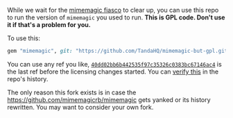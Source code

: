 While we wait for the [mimemagic fiasco](https://www.theregister.com/2021/03/25/ruby_rails_code/) to clear up, you can use this repo to run the version of `mimemagic` you used to run. **This is GPL code. Don't use it if that's a problem for you.**

To use this:

```ruby
gem "mimemagic", git: "https://github.com/TandaHQ/mimemagic-but-gpl.git", ref: "40dd02bb6b442535f97c35326c0383bc67146ac4"
```

You can use any ref you like, [`40dd02bb6b442535f97c35326c0383bc67146ac4`](https://github.com/mimemagicrb/mimemagic/tree/40dd02bb6b442535f97c35326c0383bc67146ac4) is the last ref before the licensing changes started. You can [verify this](https://github.com/mimemagicrb/mimemagic/commits/master?after=ffcff44bc1c5070fff94f67e6ac5b81135e5d853+34&branch=master) in the repo's history.

The only reason this fork exists is in case the https://github.com/mimemagicrb/mimemagic gets yanked or its history rewritten. You may want to consider your own fork.
